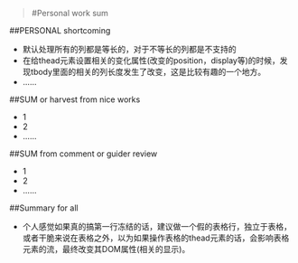 >#Personal work sum

##PERSONAL shortcoming
* 默认处理所有的列都是等长的，对于不等长的列都是不支持的
* 在给thead元素设置相关的变化属性(改变的position，display等)的时候，发现tbody里面的相关的列长度发生了改变，这是比较有趣的一个地方。
* ......


##SUM or harvest from nice works

* 1
* 2
* ......

##SUM from comment or guider review
* 1
* 2
* ......

##Summary for all
* 个人感觉如果真的搞第一行冻结的话，建议做一个假的表格行，独立于表格，或者干脆来说在表格之外，以为如果操作表格的thead元素的话，会影响表格元素的流，最终改变其DOM属性(相关的显示)。




